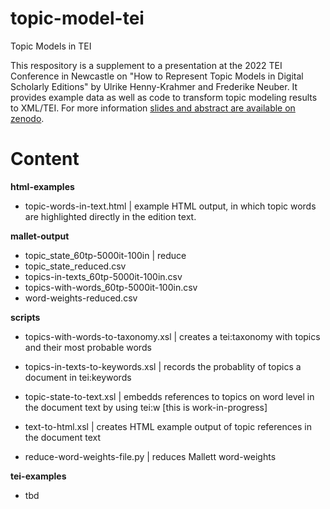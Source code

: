 # topic-model-tei
Topic Models in TEI

This respository is a supplement to a presentation at the 2022 TEI Conference in Newcastle on "How to Represent Topic Models in Digital Scholarly Editions" by Ulrike Henny-Krahmer and Frederike Neuber. It provides example data as well as code to transform topic modeling results to XML/TEI. For more information [slides and abstract are available on zenodo](https://zenodo.org/record/7043204).

# Content

**html-examples**

* topic-words-in-text.html | example HTML output, in which topic words are highlighted directly in the edition text.

**mallet-output**

* topic_state_60tp-5000it-100in | reduce
* topic_state_reduced.csv
* topics-in-texts_60tp-5000it-100in.csv
* topics-with-words_60tp-5000it-100in.csv
* word-weights-reduced.csv 

**scripts**

* topics-with-words-to-taxonomy.xsl | creates a tei:taxonomy with topics and their most probable words
* topics-in-texts-to-keywords.xsl | records the probablity of topics a document in tei:keywords
* topic-state-to-text.xsl | embedds references to topics on word level in the document text by using tei:w \[this is work-in-progress\]
* text-to-html.xsl | creates HTML example output of topic references in the document text

* reduce-word-weights-file.py | reduces Mallett word-weights

**tei-examples**

* tbd
